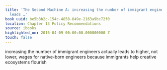 ```yaml
---
title: 'The Second Machine A: increasing the number of immigrant engineers actually
  leads …'
book_uuid: be5b3b2c-154c-4858-849e-2163a9bc72f0
location: Chapter 13 Policy Recommendations
source: ibooks
highlighted_on: 2016-04-09 00:00:00.000000000 Z
touch: false
---
```


increasing the number of immigrant engineers actually leads to higher, not lower, wages for native-born engineers because immigrants help creative ecosystems flourish